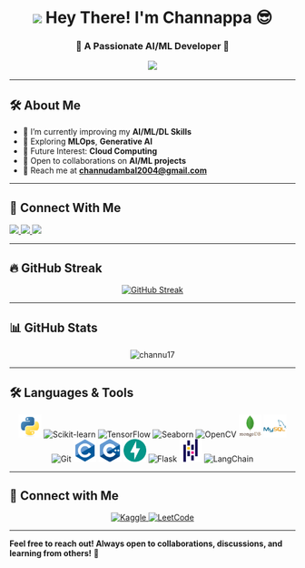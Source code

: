 <h1 align="center">
  <img src="https://media.giphy.com/media/hvRJCLFzcasrR4ia7z/giphy.gif" width="35px" />
  Hey There! I'm Channappa 😎
</h1>

<h3 align="center">🚀 A Passionate AI/ML Developer 🚀</h3>

<p align="center">
         <img src="https://readme-typing-svg.herokuapp.com?font=Fira+Code&pause=1000&color=F7F7F7&width=435&lines=Exploring+AI%2FML+%26+MLOps!;Building+intelligent+systems!;Learning+one+bug+at+a+time!;Code%2C+Eat%2C+Sleep%2C+Repeat!">
</p>

---

## 🛠️ About Me

- 🌱 I’m currently improving my **AI/ML/DL Skills**  
- 💬 Exploring **MLOps**, **Generative AI**  
- 🔭 Future Interest: **Cloud Computing**  
- 🤝 Open to collaborations on **AI/ML projects**  
- 💌 Reach me at **channudambal2004@gmail.com**

---

## 🚀 Connect With Me

<p align="left">
  <a href="https://www.linkedin.com/in/channappa-md/" target="_blank">
    <img src="https://img.shields.io/badge/LinkedIn-%230077B5.svg?style=for-the-badge&logo=linkedin&logoColor=white" />
  </a>
  <a href="https://www.leetcode.com/channu_dambal" target="_blank">
    <img src="https://img.shields.io/badge/LeetCode-FFA116?style=for-the-badge&logo=leetcode&logoColor=black" />
  </a>
  <a href="https://kaggle.com/channu_" target="_blank">
    <img src="https://img.shields.io/badge/Kaggle-20BEFF?style=for-the-badge&logo=kaggle&logoColor=white" />
  </a>
</p>

---

## 🔥 GitHub Streak

<p align="center">
  <a href="https://git.io/streak-stats"><img src="https://streak-stats.demolab.com?user=channu17&theme=radical" alt="GitHub Streak" /></a>
</p>

---

## 📊 GitHub Stats

<p align="center">
  <img src="https://github-readme-stats.vercel.app/api?username=channu17&show_icons=true&locale=en&theme=radical" alt="channu17" />
</p>

---

## 🛠 Languages & Tools

<p align="center"> 
  <img src="https://raw.githubusercontent.com/devicons/devicon/master/icons/python/python-original.svg" alt="Python" width="40" height="40"/> 
  <img src="https://upload.wikimedia.org/wikipedia/commons/0/05/Scikit_learn_logo_small.svg" alt="Scikit-learn" width="40" height="40"/> 
  <img src="https://www.vectorlogo.zone/logos/tensorflow/tensorflow-icon.svg" alt="TensorFlow" width="40" height="40"/> 
  <img src="https://seaborn.pydata.org/_images/logo-mark-lightbg.svg" alt="Seaborn" width="40" height="40"/> 
  <img src="https://www.vectorlogo.zone/logos/opencv/opencv-icon.svg" alt="OpenCV" width="40" height="40"/> 
  <img src="https://raw.githubusercontent.com/devicons/devicon/master/icons/mongodb/mongodb-original-wordmark.svg" alt="MongoDB" width="40" height="40"/> 
  <img src="https://raw.githubusercontent.com/devicons/devicon/master/icons/mysql/mysql-original-wordmark.svg" alt="MySQL" width="40" height="40"/> 
  <img src="https://www.vectorlogo.zone/logos/git-scm/git-scm-icon.svg" alt="Git" width="40" height="40"/> 
  <img src="https://raw.githubusercontent.com/devicons/devicon/master/icons/c/c-original.svg" alt="C" width="40" height="40"/> 
  <img src="https://raw.githubusercontent.com/devicons/devicon/master/icons/cplusplus/cplusplus-original.svg" alt="C++" width="40" height="40"/> 
  <img src="https://raw.githubusercontent.com/devicons/devicon/master/icons/fastapi/fastapi-original.svg" alt="FastAPI" width="40" height="40"/> 
  <img src="https://www.vectorlogo.zone/logos/pocoo_flask/pocoo_flask-icon.svg" alt="Flask" width="40" height="40"/> 
  <img src="https://raw.githubusercontent.com/devicons/devicon/master/icons/pandas/pandas-original.svg" alt="Pandas" width="40" height="40"/> 
  <img src="https://raw.githubusercontent.com/hwchase17/langchain/main/docs/img/langchain_logo.png" alt="LangChain" width="40" height="40"/> 
</p>

------

## 💬 Connect with Me

<p align="center">
  <a href="https://kaggle.com/channu_" target="_blank">
    <img src="https://raw.githubusercontent.com/rahuldkjain/github-profile-readme-generator/master/src/images/icons/Social/kaggle.svg" alt="Kaggle" height="30" width="40" />
  </a>
  <a href="https://www.leetcode.com/channu_dambal" target="_blank">
    <img src="https://raw.githubusercontent.com/rahuldkjain/github-profile-readme-generator/master/src/images/icons/Social/leet-code.svg" alt="LeetCode" height="30" width="40" />
  </a>
</p>

------

**Feel free to reach out! Always open to collaborations, discussions, and learning from others!** 🚀
